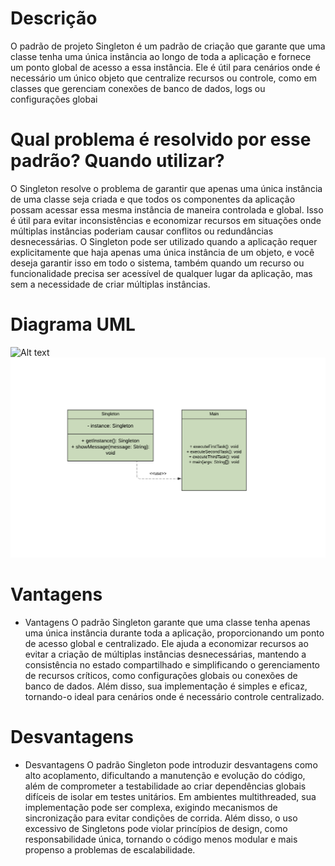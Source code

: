 # Descrição

O padrão de projeto Singleton é um padrão de criação que garante que uma classe tenha uma única instância ao longo de toda a aplicação e fornece um ponto global de acesso a essa instância. Ele é útil para cenários onde é necessário um único objeto que centralize recursos ou controle, como em classes que gerenciam conexões de banco de dados, logs ou configurações globai

# Qual problema é resolvido por esse padrão? Quando utilizar?

O Singleton resolve o problema de garantir que apenas uma única instância de uma classe seja criada e que todos os componentes da aplicação possam acessar essa mesma instância de maneira controlada e global. Isso é útil para evitar inconsistências e economizar recursos em situações onde múltiplas instâncias poderiam causar conflitos ou redundâncias desnecessárias. O Singleton pode ser utilizado quando a aplicação requer explicitamente que haja apenas uma única instância de um objeto, e você deseja garantir isso em todo o sistema, também quando um recurso ou funcionalidade precisa ser acessível de qualquer lugar da aplicação, mas sem a necessidade de criar múltiplas instâncias.

# Diagrama UML

![Alt text](https://lucid.app/publicSegments/view/a2a50dc0-3f6d-4487-bbf7-d5325a4bca1f/image.png "lindo")
![alt text](singleton.png)

# Vantagens

- Vantagens
O padrão Singleton garante que uma classe tenha apenas uma única instância durante toda a aplicação, proporcionando um ponto de acesso global e centralizado. Ele ajuda a economizar recursos ao evitar a criação de múltiplas instâncias desnecessárias, mantendo a consistência no estado compartilhado e simplificando o gerenciamento de recursos críticos, como configurações globais ou conexões de banco de dados. Além disso, sua implementação é simples e eficaz, tornando-o ideal para cenários onde é necessário controle centralizado.

# Desvantagens

- Desvantagens
O padrão Singleton pode introduzir desvantagens como alto acoplamento, dificultando a manutenção e evolução do código, além de comprometer a testabilidade ao criar dependências globais difíceis de isolar em testes unitários. Em ambientes multithreaded, sua implementação pode ser complexa, exigindo mecanismos de sincronização para evitar condições de corrida. Além disso, o uso excessivo de Singletons pode violar princípios de design, como responsabilidade única, tornando o código menos modular e mais propenso a problemas de escalabilidade.